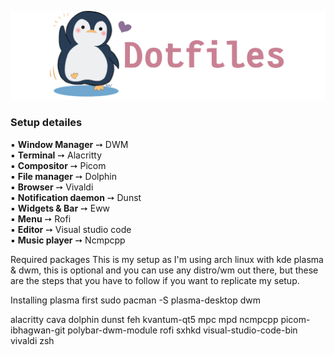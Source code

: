 ![img](https://github.com/Rashad-707/dotfiles/blob/main/img/dotfiles.png)
### Setup detailes  
▪ **Window Manager** ➙ DWM  
▪ **Terminal** ➙ Alacritty  
▪ **Compositor** ➙ Picom  
▪ **File manager** ➙ Dolphin  
▪ **Browser** ➙ Vivaldi  
▪ **Notification daemon** ➙ Dunst  
▪ **Widgets & Bar** ➙ Eww  
▪ **Menu** ➙ Rofi  
▪ **Editor** ➙ Visual studio code  
▪ **Music player** ➙ Ncmpcpp  

Required packages
This is my setup as I'm using arch linux with kde plasma & dwm, this is optional and you can use any distro/wm out there, but these are the steps that you have to follow if you want to replicate my setup.

Installing plasma first
sudo pacman -S plasma-desktop dwm

alacritty
cava
dolphin
dunst
feh
kvantum-qt5
mpc
mpd
ncmpcpp
picom-ibhagwan-git
polybar-dwm-module
rofi
sxhkd
visual-studio-code-bin
vivaldi
zsh


